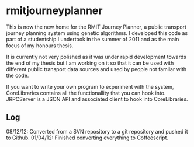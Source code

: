 rmitjourneyplanner
==================

This is now the new home for the RMIT Journey Planner, a public transport journey planning system using genetic algorithms.
I developed this code as part of a studentship I undertook in the summer of 2011 and as the main focus of my honours thesis.

It is currently not very polished as it was under rapid development towards the end of my thesis but I am working on it so that it can be used with different public transport data sources and used by people not familar with the code. 

If you want to write your own program to experiment with the system, CoreLibraries contains all the functionallity that you can hook into. JRPCServer is a JSON API and associated client to hook into CoreLibraries.

Log
----------------------------------------
08/12/12: Converted from a SVN repository to a git repository and pushed it to Github.
01/04/12: Finished converting everything to Coffeescript.
